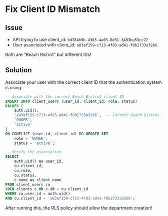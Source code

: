 # Fix Client ID Mismatch

## Issue
- API trying to use client_id: `bd784b9b-43d3-4a03-8d31-3483ba53cc22`
- User associated with client_id: `a83af159-c713-4f83-ad41-f8b2733a3266`

Both are "Beach Bistro1" but different IDs!

## Solution

Associate your user with the correct client ID that the authentication system is using:

```sql
-- Associate with the correct Beach Bistro1 client ID
INSERT INTO client_users (user_id, client_id, role, status)
VALUES (
    auth.uid(), 
    'a83af159-c713-4f83-ad41-f8b2733a3266',  -- Correct Beach Bistro1 ID
    'OWNER', 
    'active'
)
ON CONFLICT (user_id, client_id) DO UPDATE SET 
    role = 'OWNER',
    status = 'active';

-- Verify the association
SELECT 
    auth.uid() as user_id,
    cu.client_id, 
    cu.role,
    cu.status,
    c.name as client_name
FROM client_users cu
JOIN clients c ON c.id = cu.client_id
WHERE cu.user_id = auth.uid()
AND cu.client_id = 'a83af159-c713-4f83-ad41-f8b2733a3266';
```

After running this, the RLS policy should allow the department creation!
